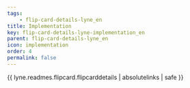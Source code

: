 ```yaml
---
tags: 
    - flip-card-details-lyne_en
title: Implementation
key: flip-card-details-lyne-implementation_en
parent: flip-card-details-lyne_en
icon: implementation
order: 4
permalink: false  
---
```

{{ lyne.readmes.flipcard.flipcarddetails | absolutelinks | safe }}


